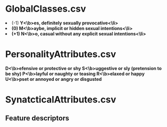 
# GlobalClasses.csv
<li>(-1) <b>Y<\b>es, definitely sexually provocative<\li>
<li>(0)  <b>M<\b>aybe, implicit or hidden sexual intentions<\li>
<li>(+1) <b>N<\b>o, casual without any explicit sexual intentions<\li>


# PersonalityAttributes.csv
<b>D<\b>efensive or protective or shy
<b>S<\b>uggestive or sly (pretension to be shy)
<b>P<\b>layful or naughty or teasing
<b>R<\b>elaxed or happy
<b>U<\b>pset or annoyed or angry or disgusted
# SynatcticalAttributes.csv

## Feature descriptors
